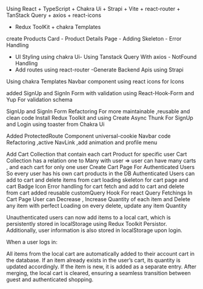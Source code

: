 <!-- ################ -->

Using React + TypeScript + Chakra Ui + Strapi + Vite + react-router + TanStack Query + axios + react-icons

- Redux ToolKit + chakra Templates

create Products Card - Product Details Page - Adding Skeleton - Error Handling

- UI Styling using chakra Ui- Using Tanstack Query With axios - NotFound Handling
- Add routes using react-router -Generate Backend Apis using Strapi

Using chakra Templates Navbar component
using react icons for Icons

<!-- ################# -->

added SignUp and SignIn Form with validation using React-Hook-Form and Yup For validation schema

<!-- ################# -->

SignUp and SignIn Form Refactoring For more maintainable ,reusable and clean code
Install Redux Toolkit and using Create Async Thunk For SignUp and Login
using toaster from Chakra Ui

<!-- ################# -->

Added ProtectedRoute Component
universal-cookie
Navbar code Refactoring ,active NavLink ,add animation and profile menu

<!-- ################# -->

Add Cart Collection that contain each cart Product for specific user
Cart Collection has a relation one to Many with user => user can have many carts , and each cart for only one user
Create Cart Page For Authenticated Users So every user has his own cart products in the DB
Authenticated Users can add to cart and delete items from cart
loading skeleton for cart page and cart Badge Icon
Error handling for cart fetch and add to cart and delete from cart
added reusable customQuery Hook For react Query Fetchings
In Cart Page User can Decrease , Increase Quantity of each item and Delete any item with perfect Loading on every delete, update any item Quantity

<!-- ################# -->

Unauthenticated users can now add items to a local cart, which is persistently stored in localStorage using Redux Toolkit Persistor. Additionally, user information is also stored in localStorage upon login.

When a user logs in:

All items from the local cart are automatically added to their account cart in the database.
If an item already exists in the user’s cart, its quantity is updated accordingly.
If the item is new, it is added as a separate entry.
After merging, the local cart is cleared, ensuring a seamless transition between guest and authenticated shopping.

<!-- ################# -->
